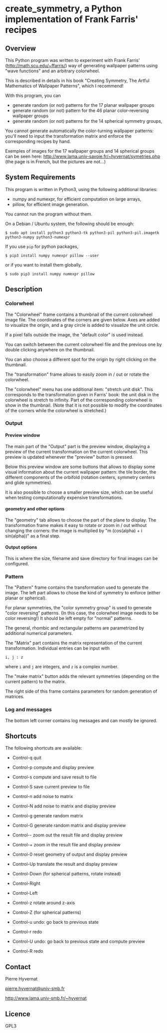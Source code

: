 # create_symmetry, a Python implementation of Frank Farris' recipes

## Overview

This Python program was written to experiment with Frank Farris'
(http://math.scu.edu/~ffarris/) way of generating wallpaper patterns using
"wave functions" and an arbitrary colorwheel.

This is described in details in his book "Creating Symmetry, The Artful
Mathematics of Wallpaper Patterns", which I recommend!

With this program, you can

- generate random (or not) patterns for the 17 planar wallpaper groups
- generate random (or not) pattern for the 46 planar color-reversing wallpaper groups
- generate random (or not) patterns for the 14 spherical symmetry groups,

You cannot generate automatically the color-turning wallpaper patterns: you'll
need to input the transformation matrix and enforce the corresponding recipes
by hand.

Exemples of images for the 17 wallpaper groups and 14 spherical groups can be
seen here: http://www.lama.univ-savoie.fr/~hyvernat/symetries.php (the page is
in French, but the pictures are not...)


## System Requirements

This program is written in Python3, using the following additional libraries:

- numpy and numexpr, for efficient computation on large arrays,
- pillow, for efficient image generation.

You cannot run the program without them.

On a Debian / Ubuntu system, the following should be enough:
```console
$ sudo apt install python3 python3-tk python3-pil python3-pil.imagetk python3-numpy python3-numexpr
```
If you use ``pip`` for python packages, 
```console
$ pip3 install numpy numexpr pillow --user
```
or if you want to install them globally,
```console
$ sudo pip3 install numpy numexpr pillow
```


## Description

### Colorwheel

The "Colorwheel" frame contains a thumbnail of the current colorwheel image
file. The coordinates of the corners are given below. Axes are added to
visualize the origin, and a gray circle is added to visualize the unit circle.

If a pixel falls outside the image, the "default color" is used instead.

You can switch between the current colorwheel file and the previous one by
double clicking anywhere on the thumbnail.

You can also choose a different spot for the origin by right clicking on the
thumbnail.

The "transformation" frame allows to easily zoom in / out or rotate the
colorwheel.

The "colorwheel" menu has one additional item: "stretch unit disk". This
corresponds to the transformation given in Farris' book: the unit disk in the
colorwheel is stretch to infinity. Part of the corresponding colorwheel is
show in the thumbnail. (Note that it is not possible to modify the coordinates
of the corners while the colorwheel is stretched.)


### Output

#### Preview window

The main part of the "Output" part is the preview window, displaying a preview
of the current transformation on the current colorwheel. This preview is
updated whenever the "preview" button is pressed.

Below this preview window are some buttons that allows to display some visual
information about the current wallpaper pattern: the tile border, the
different components of the orbifold (rotation centers, symmetry centers and
glide symmetries).

It is also possible to choose a smaller preview size, which can be useful when
testing computationally expensive transformations.


#### geometry and other options

The "geometry" tab allows to choose the part of the plane to display. The
transformation frame makes it easy to rotate or zoom in / out without changing
the corners: the image is multiplied by "m (cos(alpha) + i sin(alpha))" as a
final step.


#### Output options

This is where the size, filename and save directory for final images can be
configured.



### Pattern

The "Pattern" frame contains the transformation used to generate the image.
The left part allows to chose the kind of symmetry to enforce (either planar
or spherical).

For planar symmetries, the "color symmetry group" is used to generate "color
reversing" patterns. (In this case, the colorwheel image needs to be color
reversing!) It should be left empty for "normal" patterns.

The general, rhombic and rectangular patterns are parametrized by additional
numerical parameters.

The "Matrix" part contains the matrix representation of the current
transformation. Individual entries can be input with
```
i, j : z
```
where ``i`` and ``j`` are integers, and ``z`` is a complex number.

The "make matrix" button adds the relevant symmetries (depending on the
current pattern) to the matrix.


The right side of this frame contains parameters for random generation of
matrices.


### Log and messages

The bottom left corner contains log messages and can mostly be ignored.

## Shortcuts

The following shortcuts are available:

- Control-q     quit

- Control-p     compute and display preview
- Control-s     compute and save result to file
- Control-S     save current preview to file

- Control-n     add noise to matrix
- Control-N     add noise to matrix and display preview

- Control-g     generate random matrix
- Control-G     generate random matrix and display preview

- Control--     zoom out the result file and display preview
- Control-+     zoom in the result file and display preview

- Control-0     reset geometry of output and display preview

- Control-Up    translate the result and display preview
- Control-Down  (for spherical patterns, rotate instead)
- Control-Right
- Control-Left

- Control-z     rotate around z-axis
- Control-Z     (for spherical patterns)

- Control-u     undo: go back to previous state
- Control-r     redo
- Control-U     undo: go back to previous state and compute preview
- Control-R     redo



## Contact

Pierre Hyvernat

pierre.hyvernat@univ-smb.fr

http://www.lama.univ-smb.fr/~hyvernat


## Licence

GPL3

